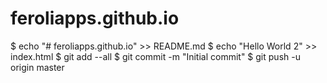 # feroliapps.github.io

$ echo "# feroliapps.github.io" >> README.md
$ echo "Hello World 2" >> index.html
$ git add --all
$ git commit -m "Initial commit"
$ git push -u origin master

